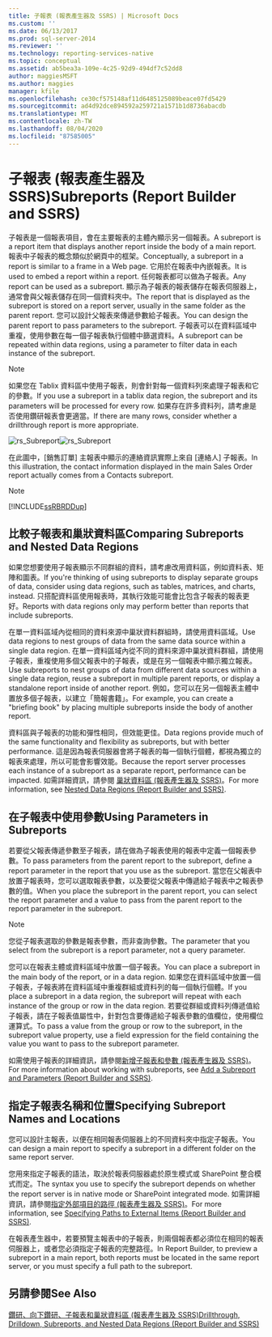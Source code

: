 ```yaml
---
title: 子報表 (報表產生器及 SSRS) | Microsoft Docs
ms.custom: ''
ms.date: 06/13/2017
ms.prod: sql-server-2014
ms.reviewer: ''
ms.technology: reporting-services-native
ms.topic: conceptual
ms.assetid: ab5bea3a-109e-4c25-92d9-494df7c52dd8
author: maggiesMSFT
ms.author: maggies
manager: kfile
ms.openlocfilehash: ce30cf575148af11d6485125089beace07fd5429
ms.sourcegitcommit: ad4d92dce894592a259721a1571b1d8736abacdb
ms.translationtype: MT
ms.contentlocale: zh-TW
ms.lasthandoff: 08/04/2020
ms.locfileid: "87585005"
---
```

# <a name="subreports-report-builder-and-ssrs"></a><span data-ttu-id="f833b-102">子報表 (報表產生器及 SSRS)</span><span class="sxs-lookup"><span data-stu-id="f833b-102">Subreports (Report Builder and SSRS)</span></span>
  <span data-ttu-id="f833b-103">子報表是一個報表項目，會在主要報表的主體內顯示另一個報表。</span><span class="sxs-lookup"><span data-stu-id="f833b-103">A subreport is a report item that displays another report inside the body of a main report.</span></span> <span data-ttu-id="f833b-104">報表中子報表的概念類似於網頁中的框架。</span><span class="sxs-lookup"><span data-stu-id="f833b-104">Conceptually, a subreport in a report is similar to a frame in a Web page.</span></span> <span data-ttu-id="f833b-105">它用於在報表中內嵌報表。</span><span class="sxs-lookup"><span data-stu-id="f833b-105">It is used to embed a report within a report.</span></span> <span data-ttu-id="f833b-106">任何報表都可以做為子報表。</span><span class="sxs-lookup"><span data-stu-id="f833b-106">Any report can be used as a subreport.</span></span> <span data-ttu-id="f833b-107">顯示為子報表的報表儲存在報表伺服器上，通常會與父報表儲存在同一個資料夾中。</span><span class="sxs-lookup"><span data-stu-id="f833b-107">The report that is displayed as the subreport is stored on a report server, usually in the same folder as the parent report.</span></span> <span data-ttu-id="f833b-108">您可以設計父報表來傳遞參數給子報表。</span><span class="sxs-lookup"><span data-stu-id="f833b-108">You can design the parent report to pass parameters to the subreport.</span></span> <span data-ttu-id="f833b-109">子報表可以在資料區域中重複，使用參數在每一個子報表執行個體中篩選資料。</span><span class="sxs-lookup"><span data-stu-id="f833b-109">A subreport can be repeated within data regions, using a parameter to filter data in each instance of the subreport.</span></span>  
  
> [!NOTE]  
>  <span data-ttu-id="f833b-110">如果您在 Tablix 資料區中使用子報表，則會針對每一個資料列來處理子報表和它的參數。</span><span class="sxs-lookup"><span data-stu-id="f833b-110">If you use a subreport in a tablix data region, the subreport and its parameters will be processed for every row.</span></span> <span data-ttu-id="f833b-111">如果存在許多資料列，請考慮是否使用鑽研報表會更適當。</span><span class="sxs-lookup"><span data-stu-id="f833b-111">If there are many rows, consider whether a drillthrough report is more appropriate.</span></span>  
  
 <span data-ttu-id="f833b-112">![rs_Subreport](../media/rs-subreport.gif "rs_Subreport")</span><span class="sxs-lookup"><span data-stu-id="f833b-112">![rs_Subreport](../media/rs-subreport.gif "rs_Subreport")</span></span>  
  
 <span data-ttu-id="f833b-113">在此圖中，[銷售訂單] 主報表中顯示的連絡資訊實際上來自 [連絡人] 子報表。</span><span class="sxs-lookup"><span data-stu-id="f833b-113">In this illustration, the contact information displayed in the main Sales Order report actually comes from a Contacts subreport.</span></span>  
  
> [!NOTE]  
>  [!INCLUDE[ssRBRDDup](../../includes/ssrbrddup-md.md)]  
  
## <a name="comparing-subreports-and-nested-data-regions"></a><span data-ttu-id="f833b-114">比較子報表和巢狀資料區</span><span class="sxs-lookup"><span data-stu-id="f833b-114">Comparing Subreports and Nested Data Regions</span></span>  
 <span data-ttu-id="f833b-115">如果您想要使用子報表顯示不同群組的資料，請考慮改用資料區，例如資料表、矩陣和圖表。</span><span class="sxs-lookup"><span data-stu-id="f833b-115">If you're thinking of using subreports to display separate groups of data, consider using data regions, such as tables, matrices, and charts, instead.</span></span> <span data-ttu-id="f833b-116">只搭配資料區使用報表時，其執行效能可能會比包含子報表的報表更好。</span><span class="sxs-lookup"><span data-stu-id="f833b-116">Reports with data regions only may perform better than reports that include subreports.</span></span>  
  
 <span data-ttu-id="f833b-117">在單一資料區域內從相同的資料來源中巢狀資料群組時，請使用資料區域。</span><span class="sxs-lookup"><span data-stu-id="f833b-117">Use data regions to nest groups of data from the same data source within a single data region.</span></span> <span data-ttu-id="f833b-118">在單一資料區域內從不同的資料來源中巢狀資料群組，請使用子報表，重複使用多個父報表中的子報表，或是在另一個報表中顯示獨立報表。</span><span class="sxs-lookup"><span data-stu-id="f833b-118">Use subreports to nest groups of data from different data sources within a single data region, reuse a subreport in multiple parent reports, or display a standalone report inside of another report.</span></span> <span data-ttu-id="f833b-119">例如，您可以在另一個報表主體中置放多個子報表，以建立「簡報書籍」。</span><span class="sxs-lookup"><span data-stu-id="f833b-119">For example, you can create a "briefing book" by placing multiple subreports inside the body of another report.</span></span>  
  
 <span data-ttu-id="f833b-120">資料區與子報表的功能和彈性相同，但效能更佳。</span><span class="sxs-lookup"><span data-stu-id="f833b-120">Data regions provide much of the same functionality and flexibility as subreports, but with better performance.</span></span> <span data-ttu-id="f833b-121">這是因為報表伺服器會將子報表的每一個執行個體，都視為獨立的報表來處理，所以可能會影響效能。</span><span class="sxs-lookup"><span data-stu-id="f833b-121">Because the report server processes each instance of a subreport as a separate report, performance can be impacted.</span></span> <span data-ttu-id="f833b-122">如需詳細資訊，請參閱 [巢狀資料區 &#40;報表產生器及 SSRS&#41;](nested-data-regions-report-builder-and-ssrs.md)。</span><span class="sxs-lookup"><span data-stu-id="f833b-122">For more information, see [Nested Data Regions &#40;Report Builder and SSRS&#41;](nested-data-regions-report-builder-and-ssrs.md).</span></span>  
  
## <a name="using-parameters-in-subreports"></a><span data-ttu-id="f833b-123">在子報表中使用參數</span><span class="sxs-lookup"><span data-stu-id="f833b-123">Using Parameters in Subreports</span></span>  
 <span data-ttu-id="f833b-124">若要從父報表傳遞參數至子報表，請在做為子報表使用的報表中定義一個報表參數。</span><span class="sxs-lookup"><span data-stu-id="f833b-124">To pass parameters from the parent report to the subreport, define a report parameter in the report that you use as the subreport.</span></span> <span data-ttu-id="f833b-125">當您在父報表中放置子報表時，您可以選取報表參數，以及要從父報表中傳遞給子報表中之報表參數的值。</span><span class="sxs-lookup"><span data-stu-id="f833b-125">When you place the subreport in the parent report, you can select the report parameter and a value to pass from the parent report to the report parameter in the subreport.</span></span>  
  
> [!NOTE]  
>  <span data-ttu-id="f833b-126">您從子報表選取的參數是報表參數，而非查詢參數。</span><span class="sxs-lookup"><span data-stu-id="f833b-126">The parameter that you select from the subreport is a report parameter, not a query parameter.</span></span>  
  
 <span data-ttu-id="f833b-127">您可以在報表主體或資料區域中放置一個子報表。</span><span class="sxs-lookup"><span data-stu-id="f833b-127">You can place a subreport in the main body of the report, or in a data region.</span></span> <span data-ttu-id="f833b-128">如果您在資料區域中放置一個子報表，子報表將在資料區域中重複群組或資料列的每一個執行個體。</span><span class="sxs-lookup"><span data-stu-id="f833b-128">If you place a subreport in a data region, the subreport will repeat with each instance of the group or row in the data region.</span></span> <span data-ttu-id="f833b-129">若要從群組或資料列傳遞值給子報表，請在子報表值屬性中，針對包含要傳遞給子報表參數的值欄位，使用欄位運算式。</span><span class="sxs-lookup"><span data-stu-id="f833b-129">To pass a value from the group or row to the subreport, in the subreport value property, use a field expression for the field containing the value you want to pass to the subreport parameter.</span></span>  
  
 <span data-ttu-id="f833b-130">如需使用子報表的詳細資訊，請參閱[新增子報表和參數 &#40;報表產生器及 SSRS&#41;](add-a-subreport-and-parameters-report-builder-and-ssrs.md)。</span><span class="sxs-lookup"><span data-stu-id="f833b-130">For more information about working with subreports, see [Add a Subreport and Parameters &#40;Report Builder and SSRS&#41;](add-a-subreport-and-parameters-report-builder-and-ssrs.md).</span></span>  
  
## <a name="specifying-subreport-names-and-locations"></a><span data-ttu-id="f833b-131">指定子報表名稱和位置</span><span class="sxs-lookup"><span data-stu-id="f833b-131">Specifying Subreport Names and Locations</span></span>  
 <span data-ttu-id="f833b-132">您可以設計主報表，以便在相同報表伺服器上的不同資料夾中指定子報表。</span><span class="sxs-lookup"><span data-stu-id="f833b-132">You can design a main report to specify a subreport in a different folder on the same report server.</span></span>  
  
 <span data-ttu-id="f833b-133">您用來指定子報表的語法，取決於報表伺服器處於原生模式或 SharePoint 整合模式而定。</span><span class="sxs-lookup"><span data-stu-id="f833b-133">The syntax you use to specify the subreport depends on whether the report server is in native mode or SharePoint integrated mode.</span></span> <span data-ttu-id="f833b-134">如需詳細資訊，請參閱[指定外部項目的路徑 &#40;報表產生器及 SSRS&#41;](specifying-paths-to-external-items-report-builder-and-ssrs.md)。</span><span class="sxs-lookup"><span data-stu-id="f833b-134">For more information, see [Specifying Paths to External Items &#40;Report Builder and SSRS&#41;](specifying-paths-to-external-items-report-builder-and-ssrs.md).</span></span>  
  
 <span data-ttu-id="f833b-135">在報表產生器中，若要預覽主報表中的子報表，則兩個報表都必須位在相同的報表伺服器上，或者您必須指定子報表的完整路徑。</span><span class="sxs-lookup"><span data-stu-id="f833b-135">In Report Builder, to preview a subreport in a main report, both reports must be located in the same report server, or you must specify a full path to the subreport.</span></span>  
  
## <a name="see-also"></a><span data-ttu-id="f833b-136">另請參閱</span><span class="sxs-lookup"><span data-stu-id="f833b-136">See Also</span></span>  
 [<span data-ttu-id="f833b-137">鑽研、向下鑽研、子報表和巢狀資料區 &#40;報表產生器及 SSRS&#41;</span><span class="sxs-lookup"><span data-stu-id="f833b-137">Drillthrough, Drilldown, Subreports, and Nested Data Regions &#40;Report Builder and SSRS&#41;</span></span>](drillthrough-drilldown-subreports-and-nested-data-regions.md)  
  
  
